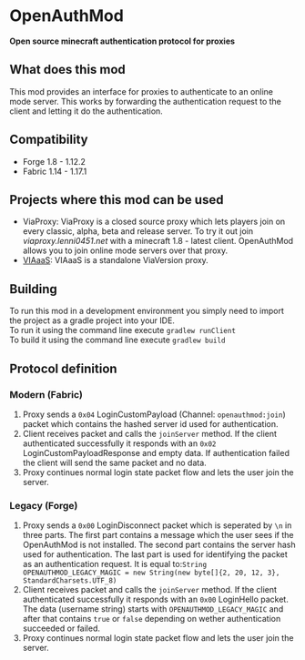 # OpenAuthMod
**Open source minecraft authentication protocol for proxies**

## What does this mod
This mod provides an interface for proxies to authenticate to an online mode server. This works by forwarding the authentication request to the client and letting it do the authentication.

## Compatibility
* Forge 1.8 - 1.12.2
* Fabric 1.14 - 1.17.1

## Projects where this mod can be used
* ViaProxy: ViaProxy is a closed source proxy which lets players join on every classic, alpha, beta and release server. To try it out join *viaproxy.lenni0451.net* with a minecraft 1.8 - latest client. OpenAuthMod allows you to join online mode servers over that proxy.
* [VIAaaS](https://github.com/ViaVersion/VIAaaS): VIAaaS is a standalone ViaVersion proxy.

## Building
To run this mod in a development environment you simply need to import the project as a gradle project into your IDE.\
To run it using the command line execute `gradlew runClient`\
To build it using the command line execute `gradlew build`

## Protocol definition
### Modern (Fabric)
1. Proxy sends a `0x04` LoginCustomPayload (Channel: `openauthmod:join`) packet which contains the hashed server id used for authentication.
2. Client receives packet and calls the `joinServer` method. If the client authenticated successfully it responds with an `0x02` LoginCustomPayloadResponse and empty data. If authentication failed the client will send the same packet and no data.
3. Proxy continues normal login state packet flow and lets the user join the server.

### Legacy (Forge)
1. Proxy sends a `0x00` LoginDisconnect packet which is seperated by `\n` in three parts. The first part contains a message which the user sees if the OpenAuthMod is not installed. The second part contains the server hash used for authentication. The last part is used for identifying the packet as an authentication request. It is equal to:`String OPENAUTHMOD_LEGACY_MAGIC = new String(new byte[]{2, 20, 12, 3}, StandardCharsets.UTF_8)`
2. Client receives packet and calls the `joinServer` method. If the client authenticated successfully it responds with an `0x00` LoginHello packet. The data (username string) starts with `OPENAUTHMOD_LEGACY_MAGIC` and after that contains `true` or `false` depending on wether authentication succeeded or failed.
3. Proxy continues normal login state packet flow and lets the user join the server.

